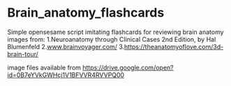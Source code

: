 # Brain_anatomy_flashcards
Simple opensesame script imitating flashcards for reviewing brain anatomy 
images from:
1.Neuroanatomy through Clinical Cases 2nd Edition, by Hal Blumenfeld 
2.www.brainvoyager.com/
3.https://theanatomyoflove.com/3d-brain-tour/

image files available from
https://drive.google.com/open?id=0B7eYVkGWHcj1V1BFVVR4RVVPQ00

